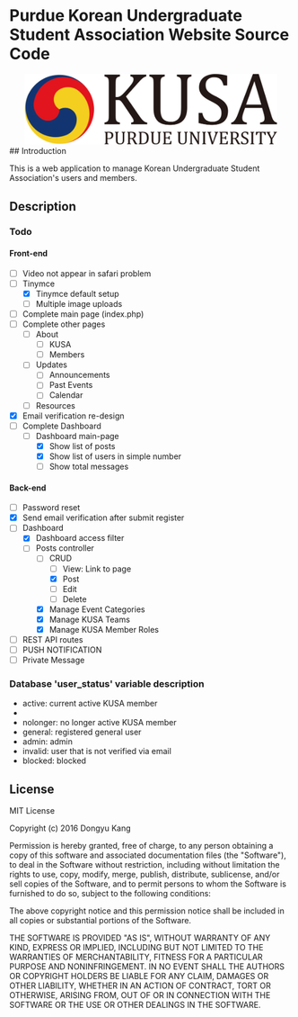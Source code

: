 # Purdue Korean Undergraduate Student Association Website Source Code

<center><img src = "KUSA_Logo.png" style = "width:450px; height:auto;"></center>
## Introduction

This is a web application to manage Korean Undergraduate Student Association's users and members.

## Description

### Todo

#### Front-end

- [ ] Video not appear in safari problem
- [ ] Tinymce
  - [x] Tinymce default setup
  - [ ] Multiple image uploads
- [ ] Complete main page (index.php)
- [ ] Complete other pages
  - [ ] About
    - [ ] KUSA
    - [ ] Members
  - [ ] Updates
    - [ ] Announcements
    - [ ] Past Events
    - [ ] Calendar
  - [ ] Resources
- [x] Email verification re-design
- [ ] Complete Dashboard
  - [ ] Dashboard main-page
    - [x] Show list of posts
    - [x] Show list of users in simple number
    - [ ] Show total messages

#### Back-end

- [ ] Password reset
- [x] Send email verification after submit register
- [ ] Dashboard
  - [x] Dashboard access filter
  - [ ] Posts controller
    - [ ] CRUD
      - [ ] View: Link to page
      - [x] Post
      - [ ] Edit
      - [ ] Delete
    - [x] Manage Event Categories
    - [x] Manage KUSA Teams
    - [x] Manage KUSA Member Roles
- [ ] REST API routes
- [ ] PUSH NOTIFICATION
- [ ] Private Message

### Database 'user_status' variable description

- active: current active KUSA member
-
- nolonger: no longer active KUSA member
- general: registered general user
- admin: admin
- invalid: user that is not verified via email
- blocked: blocked

## License

MIT License

Copyright (c) 2016 Dongyu Kang

Permission is hereby granted, free of charge, to any person obtaining a copy
of this software and associated documentation files (the "Software"), to deal
in the Software without restriction, including without limitation the rights
to use, copy, modify, merge, publish, distribute, sublicense, and/or sell
copies of the Software, and to permit persons to whom the Software is
furnished to do so, subject to the following conditions:

The above copyright notice and this permission notice shall be included in all
copies or substantial portions of the Software.

THE SOFTWARE IS PROVIDED "AS IS", WITHOUT WARRANTY OF ANY KIND, EXPRESS OR
IMPLIED, INCLUDING BUT NOT LIMITED TO THE WARRANTIES OF MERCHANTABILITY,
FITNESS FOR A PARTICULAR PURPOSE AND NONINFRINGEMENT. IN NO EVENT SHALL THE
AUTHORS OR COPYRIGHT HOLDERS BE LIABLE FOR ANY CLAIM, DAMAGES OR OTHER
LIABILITY, WHETHER IN AN ACTION OF CONTRACT, TORT OR OTHERWISE, ARISING FROM,
OUT OF OR IN CONNECTION WITH THE SOFTWARE OR THE USE OR OTHER DEALINGS IN THE
SOFTWARE.

